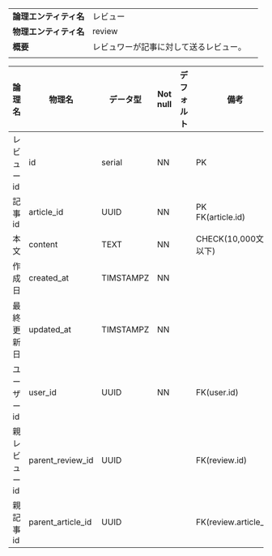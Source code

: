 ||||
|:-|:-|---|
|**論理エンティティ名**|レビュー|
|**物理エンティティ名**|review|
|**概要**|レビュワーが記事に対して送るレビュー。|
|||

|論理名|物理名|データ型|Not null|デフォルト|備考|
|---|---|---|---|---|---|
|レビューid|id|serial|NN||PK|
|記事id|article_id|UUID|NN||PK<br>FK(article.id)|
|本文|content|TEXT|NN||CHECK(10,000文字以下)|
|作成日|created_at|TIMSTAMPZ|NN|||
|最終更新日|updated_at|TIMSTAMPZ|NN||
|ユーザーid|user_id|UUID|NN||FK(user.id)|
|親レビューid|parent_review_id|UUID|||FK(review.id)|
|親記事id|parent_article_id|UUID|||FK(review.article_id)|
